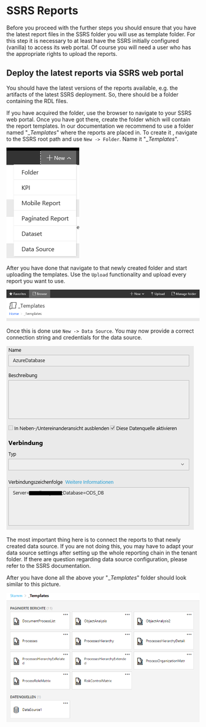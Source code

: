 # SSRS Reports

Before you proceed with the further steps you should ensure that you have the latest report files in the SSRS folder you will use as template folder.
For this step it is necessary to at least have the SSRS initially configured (vanilla) to access its web portal.
Of course you will need a user who has the appropriate rights to upload the reports.

## Deploy the latest reports via SSRS web portal

You should have the latest versions of the reports available, e.g. the artifacts of the latest SSRS deployment.
So, there should be a folder containing the RDL files.

If you have acquired the folder, use the browser to navigate to your SSRS web portal.
Once you have got there, create the folder which will contain the report templates. In our documentation we recommend to use a folder named "__Templates_" where the reports are placed in.
To create it , navigate to the SSRS root path and use ```New -> Folder```.
Name it "__Templates_". 

![SSRS_CreateFolder](media/SSRS_CreateFolder.png)

After you have done that navigate to that newly created folder and start uploading the templates. Use the ```Upload``` functionality and upload every report you want to use.

![SSRS_UploadReports](media/SSRS_UploadReports.png)

Once this is done use ```New -> Data Source```. You may now provide a correct connection string and credentials for the data source.

![SSRS_NewDataSource](media/SSRS_NewDataSource.png)

The most important thing here is to connect the reports to that newly created data source. If you are not doing this, you may have to adapt your data source settings after setting up the whole reporting chain in the tenant folder.
If there are question regarding data source configuration, please refer to the SSRS documentation.

After you have done all the above your "__Templates_" folder should look similar to this picture.

![SSRS_Templates](media/SSRS_Templates.png)